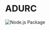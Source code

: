 # ADURC

![Node.js Package](https://github.com/adurc/core/workflows/Node.js%20Package/badge.svg?branch=main)